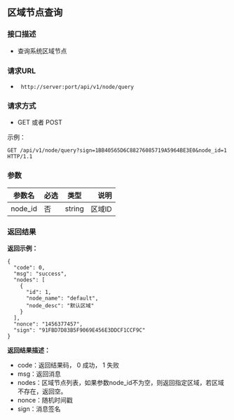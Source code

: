 ## 区域节点查询


### 接口描述

- 查询系统区域节点

### 请求URL

- ` http://server:port/api/v1/node/query `
      
### 请求方式

- GET 或者 POST  

示例：

    GET /api/v1/node/query?sign=1BB40565D6C88276085719A5964BE3E0&node_id=1 HTTP/1.1

### 参数

| 参数名 | 必选 | 类型 | 说明 |
|---|:---|:---:|---:|
| node_id | 否 | string |区域ID |

### 返回结果

**返回示例：**

    {
      "code": 0,
      "msg": "success",
      "nodes": [
        {
          "id": 1,
          "node_name": "default",
          "node_desc": "默认区域"
        }
      ],
      "nonce": "1456377457",
      "sign": "91FBD7D83B5F9069E456E3DDCF1CCF9C"
    }

**返回结果描述：**

- code：返回结果码， 0 成功， 1 失败
- msg：返回消息
- nodes：区域节点列表，如果参数node_id不为空，则返回指定区域，若区域不存在，返回空。
- nonce：随机时间戳
- sign：消息签名
